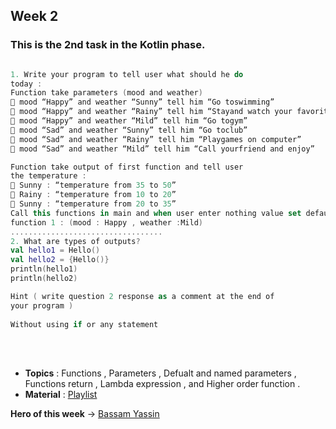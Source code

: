 
## Week 2

### This is the 2nd task in the Kotlin phase.

``` Kotlin Basic Task

1. Write your program to tell user what should he do
today :
Function take parameters (mood and weather)
 mood “Happy” and weather “Sunny” tell him “Go toswimming”
 mood “Happy” and weather “Rainy” tell him “Stayand watch your favorite film”
 mood “Happy” and weather “Mild” tell him “Go togym”
 mood “Sad” and weather “Sunny” tell him “Go toclub”
 mood “Sad” and weather “Rainy” tell him “Playgames on computer”
 mood “Sad” and weather “Mild” tell him “Call yourfriend and enjoy”

Function take output of first function and tell user
the temperature :
 Sunny : “temperature from 35 to 50”
 Rainy : “temperature from 10 to 20”
 Sunny : “temperature from 20 to 35”
Call this functions in main and when user enter nothing value set default in 
function 1 : (mood : Happy , weather :Mild)
..................................
2. What are types of outputs?
val hello1 = Hello()
val hello2 = {Hello()}
println(hello1)
println(hello2)

Hint ( write question 2 response as a comment at the end of
your program )
 
Without using if or any statement
```
<br>
</br>

- **Topics** : Functions , Parameters , Defualt and named parameters , Functions return , Lambda expression , 
               and Higher order function .
- **Material** : [Playlist](https://www.youtube.com/watch?v=Lcu-n6yaMKM&list=PLXjbGq0ERjFriC0igmYE9qUwwJfEHGJ8H&index=13)
  
**Hero of this week** -> [Bassam Yassin](https://github.com/Bassam-devAndroid)

